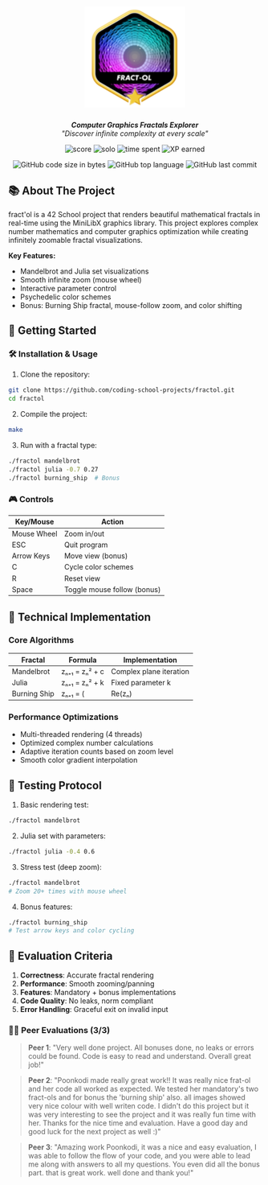 <h1 align="center">
  <img src="https://github.com/senthilpoo10/badges/blob/main/badges/fract-olm.png" width="200"/>
</h1>

<p align="center">
  <b><i>Computer Graphics Fractals Explorer</i></b><br>
  <i>"Discover infinite complexity at every scale"</i>
</p>

<p align="center">
  <img alt="score" src="https://img.shields.io/badge/score-125%2F100-brightgreen" />
  <img alt="solo" src="https://img.shields.io/badge/solo-yellow" />
  <img alt="time spent" src="https://img.shields.io/badge/time%20spent-50%20hours-blue" />
  <img alt="XP earned" src="https://img.shields.io/badge/XP%20earned-312-orange" />
<p align="center">
  <img alt="GitHub code size in bytes" src="https://img.shields.io/github/languages/code-size/coding-school-projects/fractol?color=lightblue" />
  <img alt="GitHub top language" src="https://img.shields.io/github/languages/top/coding-school-projects/fractol?color=blue" />
  <img alt="GitHub last commit" src="https://img.shields.io/github/last-commit/coding-school-projects/fractol?color=green" />
</p>

## 📚 About The Project

fract'ol is a 42 School project that renders beautiful mathematical fractals in real-time using the MiniLibX graphics library. This project explores complex number mathematics and computer graphics optimization while creating infinitely zoomable fractal visualizations.

**Key Features:**
- Mandelbrot and Julia set visualizations
- Smooth infinite zoom (mouse wheel)
- Interactive parameter control
- Psychedelic color schemes
- Bonus: Burning Ship fractal, mouse-follow zoom, and color shifting

## 🏁 Getting Started

### 🛠️ Installation & Usage

1. Clone the repository:
```bash
git clone https://github.com/coding-school-projects/fractol.git
cd fractol
```

2. Compile the project:
```bash
make
```

3. Run with a fractal type:
```bash
./fractol mandelbrot
./fractol julia -0.7 0.27
./fractol burning_ship  # Bonus
```

### 🎮 Controls
| Key/Mouse | Action |
|-----------|--------|
| Mouse Wheel | Zoom in/out |
| ESC | Quit program |
| Arrow Keys | Move view (bonus) |
| C | Cycle color schemes |
| R | Reset view |
| Space | Toggle mouse follow (bonus) |

## 🧠 Technical Implementation

### Core Algorithms
| Fractal | Formula | Implementation |
|---------|---------|----------------|
| Mandelbrot | zₙ₊₁ = zₙ² + c | Complex plane iteration |
| Julia | zₙ₊₁ = zₙ² + k | Fixed parameter k |
| Burning Ship | zₙ₊₁ = (|Re(zₙ)| + i|Im(zₙ)|)² + c | Absolute value variant |

### Performance Optimizations
- Multi-threaded rendering (4 threads)
- Optimized complex number calculations
- Adaptive iteration counts based on zoom level
- Smooth color gradient interpolation

## 🧪 Testing Protocol

1. Basic rendering test:
```bash
./fractol mandelbrot
```

2. Julia set with parameters:
```bash
./fractol julia -0.4 0.6
```

3. Stress test (deep zoom):
```bash
./fractol mandelbrot
# Zoom 20+ times with mouse wheel
```

4. Bonus features:
```bash
./fractol burning_ship
# Test arrow keys and color cycling
```

## 📝 Evaluation Criteria

1. **Correctness**: Accurate fractal rendering
2. **Performance**: Smooth zooming/panning
3. **Features**: Mandatory + bonus implementations
4. **Code Quality**: No leaks, norm compliant
5. **Error Handling**: Graceful exit on invalid input

### 🧑‍💻 Peer Evaluations (3/3)

> **Peer 1**: "Very well done project. All bonuses done, no leaks or errors could be found. Code is easy to read and understand. Overall great job!"

> **Peer 2**: "Poonkodi made really great work!! It was really nice frat-ol and her code all worked as expected. We tested her mandatory's two fract-ols and for bonus the 'burning ship' also. all images showed very nice colour with well writen code. I didn't do this project but it was very interesting to see the project and it was really fun time with her. Thanks for the nice time and evaluation. Have a good day and good luck for the next project as well :)"

> **Peer 3**: "Amazing work Poonkodi, it was a nice and easy evaluation, I was able to follow the flow of your code, and you were able to lead me along with answers to all my questions. You even did all the bonus part. that is great work. well done and thank you!"


